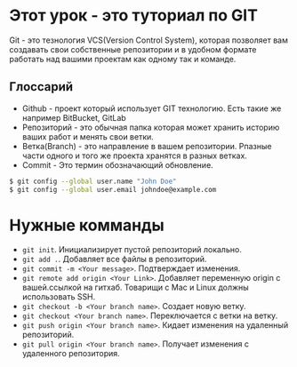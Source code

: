 # Этот урок - это туториал по GIT

Git - это тезнология VCS(Version Control System), которая позволяет вам создавать свои собственные репозитории и
в удобном формате работать над вашими проектам как одному так и команде.


## Глоссарий

- Github - проект который использует GIT технологию. Есть такие же например BitBucket, GitLab
- Репозиторий - это обычная папка которая может хранить историю ваших работ и менять свои ветки.
- Ветка(Branch) - это направление в вашем репозитории. Рпазные части одного и того же проекта хранятся в разных
  ветках.
- Commit - Это термин обозначающий обновление.

```bash
$ git config --global user.name "John Doe"
$ git config --global user.email johndoe@example.com
```
# Нужные комманды

- `git init`. Инициализирует пустой репозиторий локально.
- `git add .`. Добавляет все файлы в репозиторий.
- `git commit -m <Your message>`. Подтверждает изменения.
- `git remote add origin <Your Link>`. Добавляет переменную origin с вашей.ссылкой на гитхаб. Товарищи с Mac и Linux должны использовать SSH.
- `git checkout -b <Your branch name>`. Создает новую ветку.
- `git checkout <Your branch name>`. Переключается с ветки на ветку.
- `git push origin <Your branch name>`. Кидает изменения на удаленный репозиторий.
- `git pull origin <Your branch name>`. Получает изменения с удаленного репозитория.
